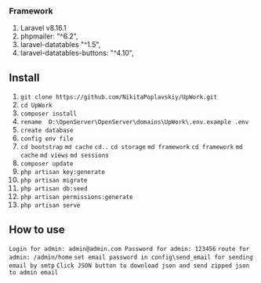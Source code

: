 ### Framework
1. Laravel v8.16.1
2. phpmailer: "^6.2",
3. laravel-datatables "^1.5",
4. laravel-datatables-buttons: "^4.10",

## Install
01. `git clone https://github.com/NikitaPoplavskiy/UpWork.git`
02. `cd UpWork`
03. `composer install`
04. `rename  D:\OpenServer\OpenServer\domains\UpWork\.env.example .env`
05. `create database`
06. `config env file`
07. `cd bootstrap`
    `md cache`
    `cd..`
    `cd storage`
    `md framework`
    `cd framework`
    `md cache`
    `md views`
    `md sessions`
07. `composer update`
05. `php artisan key:generate`
06. `php artisan migrate`
07. `php artisan db:seed`
08. `php artisan permissions:generate`
07. `php artisan serve`

## How to use
`Login for admin: admin@admin.com Password for admin: 123456`
`route for admin: /admin/home`
`set email password in config\send_email for sending email by smtp`
`Click JSON button to download json and send zipped json to admin email`
